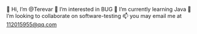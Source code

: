 👋 Hi, I’m @Terevar
👀 I’m interested in BUG
🌱 I’m currently learning Java
💞️ I’m looking to collaborate on software-testing
📫 you may email me at 112015955@qq.com

<!---
Terevar/Terevar is a ✨ special ✨ repository because its `README.md` (this file) appears on your GitHub profile.
You can click the Preview link to take a look at your changes.
--->
